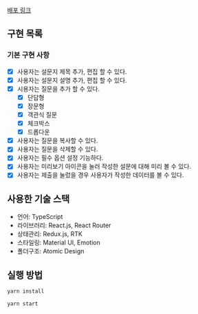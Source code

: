 [배포 링크](https://google-form-clone-project.vercel.app)

## 구현 목록

### 기본 구현 사항

- [X] 사용자는 설문지 제목 추가, 편집 할 수 있다.
- [X] 사용자는 설문지 설명 추가, 편집 할 수 있다.
- [X] 시용자는 질문을 추가 할 수 있다.
  - [X] 단답형
  - [X] 장문형
  - [X] 객관식 질문
  - [X] 체크박스
  - [X] 드롭다운
- [X] 사용자는 질문을 복사할 수 있다.
- [X] 사용자는 질문을 삭제할 수 있다.
- [X] 사용자는 필수 옵션 설정 기능하다.
- [X] 사용자는 미리보기 아이콘을 눌러 작성한 설문에 대해 미리 볼 수 있다.
- [X] 사용자는 제출을 눌렀을 경우 사용자가 작성한 데이터를 볼 수 있다.

## 사용한 기술 스택

+ 언어: TypeScript
+ 라이브러리: React.js, React Router
+ 상태관리: Redux.js, RTK
+ 스타일링: Material UI, Emotion
+ 폴더구조: Atomic Design

## 실행 방법

```bash
yarn install 

yarn start
```
